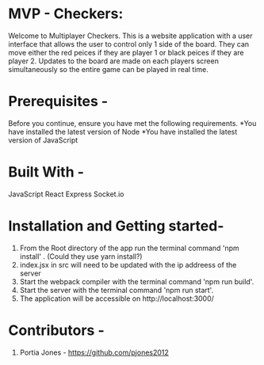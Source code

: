 # MVP - Checkers:

Welcome to Multiplayer Checkers. This is a website application with a user interface that allows the user to control only 1 side of the board. They can move either the red peices if they are player 1 or black peices if they are player 2. Updates to the board are made on each players screen simultaneously so the entire game can be played in real time.

# Prerequisites -
Before you continue, ensure you have met the following requirements.
*You have installed the latest version of Node
*You have installed the latest version of JavaScript

# Built With -
JavaScript
React
Express
Socket.io

# Installation and Getting started-
1) From the Root directory of the app run the terminal command 'npm install' .  (Could they use yarn install?)
2) index.jsx in src will need to be updated with the ip addreess of the server
2) Start the webpack compiler with the terminal command 'npm run build'.
3) Start the server with the terminal command 'npm run start'.
4) The application will be accessible on http://localhost:3000/


# Contributors -
1) Portia Jones - https://github.com/pjones2012
